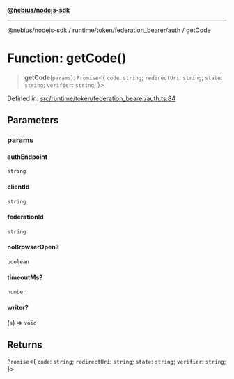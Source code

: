 [**@nebius/nodejs-sdk**](../../../../../README.md)

***

[@nebius/nodejs-sdk](../../../../../README.md) / [runtime/token/federation\_bearer/auth](../README.md) / getCode

# Function: getCode()

> **getCode**(`params`): `Promise`\<\{ `code`: `string`; `redirectUri`: `string`; `state`: `string`; `verifier`: `string`; \}\>

Defined in: [src/runtime/token/federation\_bearer/auth.ts:84](https://github.com/nebius/nodejs-sdk/blob/2ec552fb564ad8fdbf78c4eb6e73ce9101501e8a/src/runtime/token/federation_bearer/auth.ts#L84)

## Parameters

### params

#### authEndpoint

`string`

#### clientId

`string`

#### federationId

`string`

#### noBrowserOpen?

`boolean`

#### timeoutMs?

`number`

#### writer?

(`s`) => `void`

## Returns

`Promise`\<\{ `code`: `string`; `redirectUri`: `string`; `state`: `string`; `verifier`: `string`; \}\>
